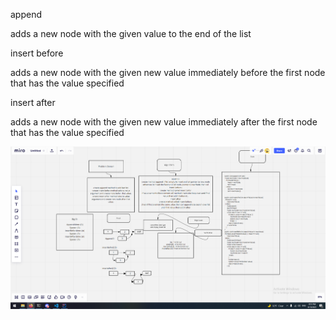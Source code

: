  append

 adds a new node with the given value to the end of the list

 insert before

   adds a new node with the given new value immediately before the first node
    that has the value specified
 
 insert after

adds a new node with the given new value immediately after the first node that has the value specified

![image](append-befor.PNG)